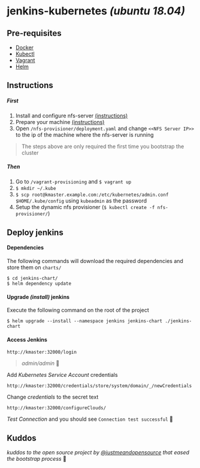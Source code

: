 # jenkins-kubernetes _(ubuntu 18.04)_

## Pre-requisites

* [Docker](https://docs.docker.com/install/linux/docker-ce/ubuntu/)
* [Kubectl](https://kubernetes.io/docs/tasks/tools/install-kubectl/#install-kubectl-on-linux)
* [Vagrant](https://linuxize.com/post/how-to-install-vagrant-on-ubuntu-18-04/)
* [Helm](https://helm.sh/docs/intro/install/#from-script)

## Instructions

##### First

1. Install and configure nfs-server [(instructions)](docs/nfs-server.md)
1. Prepare your machine [(instructions)](docs/k8s-cluster.md)
1. Open `/nfs-provisioner/deployment.yaml` and change `<<NFS Server IP>>` to the ip of the machine where the nfs-server is running

> The steps above are only required the first time you bootstrap the cluster

##### Then

1. Go to `/vagrant-provisioning` and `$ vagrant up`
1. `$ mkdir ~/.kube`
1. `$ scp root@kmaster.example.com:/etc/kubernetes/admin.conf $HOME/.kube/config` using `kubeadmin` as the password
1. Setup the dynamic nfs provisioner (`$ kubectl create -f nfs-provisioner/`)

## Deploy jenkins

#### Dependencies

The following commands will download the required dependencies and store them on `charts/`
```shell script
$ cd jenkins-chart/
$ helm dependency update
```

#### Upgrade _(install)_ jenkins

Execute the following command on the root of the project
```shell script
$ helm upgrade --install --namespace jenkins jenkins-chart ./jenkins-chart
```

#### Access Jenkins

```text
http://kmaster:32000/login
```

> _admin/admin_ 🚨

Add _Kubernetes Service Account_ credentials
```text
http://kmaster:32000/credentials/store/system/domain/_/newCredentials
```

Change _credentials_ to the secret text
```text
http://kmaster:32000/configureClouds/
```

_Test Connection_ and you should see `Connection test successful` 🎉

## Kuddos

_kuddos to the open source project by [@justmeandopensource](https://github.com/justmeandopensource/kubernetes) that eased the bootstrap process_ 🙌

